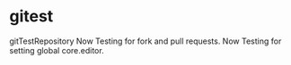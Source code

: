 # gitest
gitTestRepository
Now Testing for fork and pull requests.
Now Testing for setting global core.editor.
